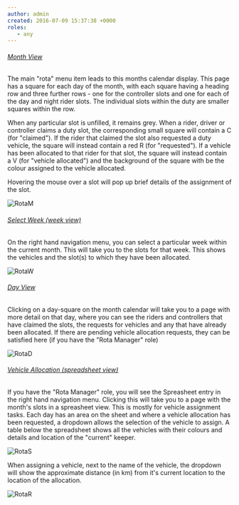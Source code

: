 ```yaml
---
author: admin
created: 2016-07-09 15:37:38 +0000
roles:
   - any
---
```


<style> h6 { text-decoration: underline; } </style>

###### Month View

The main "rota" menu item leads to this months calendar display. This page has
a square for each day of the month, with each square having a heading row and
three further rows - one for the controller slots and one for each of the day
and night rider slots. The individual slots within the duty are smaller squares
within the row.

When any particular slot is unfilled, it remains grey. When a rider, driver or
controller claims a duty slot, the corresponding small square will contain a C
(for "claimed"). If the rider that claimed the slot also requested a duty
vehicle, the square will instead contain a red R (for "requested"). If a
vehicle has been allocated to that rider for that slot, the square will instead
contain a V (for "vehicle allocated") and the background of the square with be
the colour assigned to the vehicle allocated.

Hovering the mouse over a slot will pop up brief details of the assignment of
the slot.

![RotaM]([%links.assets%]rota-tip.png)


###### Select Week (week view)

On the right hand navigation menu, you can select a particular week within the
current month. This will take you to the slots for that week. This shows the
vehicles and the slot(s) to which they have been allocated.

![RotaW]([%links.assets%]rota-week.png)


###### Day View

Clicking on a day-square on the month calendar will take you to a page with
more detail on that day, where you can see the riders and controllers that have
claimed the slots, the requests for vehicles and any that have already been
allocated. If there are pending vehicle allocation requests, they can be
satisfied here (if you have the "Rota Manager" role)

![RotaD]([%links.assets%]rota-day.png)


###### Vehicle Allocation (spreadsheet view)

If you have the "Rota Manager" role, you will see the Spreasheet entry in the
right hand navigation menu. Clicking this will take you to a page with the
month's slots in a spreasheet view. This is mostly for vehicle assignment
tasks. Each day has an area on the sheet and where a vehicle allocation has
been requested, a dropdown allows the selection of the vehicle to assign. A
table below the spreadsheet shows all the vehicles with their colours and
details and location of the "current" keeper.

![RotaS]([%links.assets%]rota-sheet.png)

When assigning a vehicle, next to the name of the vehicle, the dropdown will
show the approximate distance (in km) from it's current location to the
location of the allocation.

![RotaR]([%links.assets%]rota-distance.png)

